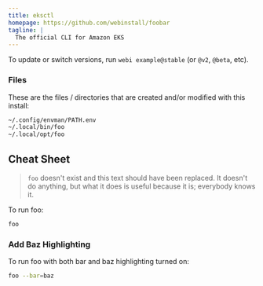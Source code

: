```yaml
---
title: eksctl
homepage: https://github.com/webinstall/foobar
tagline: |
  The official CLI for Amazon EKS
---
```


<!--
    Note: Delete this comment section.

    Need an example that has an **alias**? See `bat`.
    Need a Windows example using **msvc**? See `bat`.
-->

To update or switch versions, run `webi example@stable` (or `@v2`, `@beta`,
etc).

### Files

These are the files / directories that are created and/or modified with this
install:

```txt
~/.config/envman/PATH.env
~/.local/bin/foo
~/.local/opt/foo
```

## Cheat Sheet

> `foo` doesn't exist and this text should have been replaced. It doesn't do
> anything, but what it does is useful because it is; everybody knows it.

To run foo:

```bash
foo
```

### Add Baz Highlighting

To run foo with both bar and baz highlighting turned on:

```bash
foo --bar=baz
```
